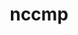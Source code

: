 ---
title: "nccmp"
layout: cache
categories: [package, v0.21.1]
meta: {"versions": ["1.9.1.0"], "compilers": ["cce@=15.0.1", "gcc@=11.4.0", "gcc@=9.4.0", "oneapi@=2023.2.0"], "oss": ["rhel8", "ubuntu20.04"], "platforms": ["linux"], "targets": ["neoverse_v1", "ppc64le", "x86_64_v3", "zen4"], "stacks": ["e4s", "e4s-cray-rhel", "e4s-neoverse_v1", "e4s-oneapi", "e4s-power", "root"], "num_specs": 5, "num_specs_by_stack": {"root": 5, "e4s-cray-rhel": 1, "e4s-neoverse_v1": 1, "e4s-power": 1, "e4s": 1, "e4s-oneapi": 1}}
spec_details: [{"hash": "xpv5lvvrchkzkjsoxhplfrewbwrcxu2z", "compiler": "cce@=15.0.1", "versions": ["1.9.1.0"], "os": "rhel8", "platform": "linux", "target": "zen4", "variants": ["build_system=cmake", "build_type=Release", "generator=make", "~ipo"], "stacks": ["root", "e4s-cray-rhel"], "size": "-", "tarball": "https://binaries.spack.io/releases/v0.21.1/build_cache/linux-rhel8-zen4/cce-15.0.1/nccmp-1.9.1.0/linux-rhel8-zen4-cce-15.0.1-nccmp-1.9.1.0-xpv5lvvrchkzkjsoxhplfrewbwrcxu2z.spack"}, {"hash": "h4eixmn6qs3kpvyzjhx22qw5hmyiylzj", "compiler": "gcc@=11.4.0", "versions": ["1.9.1.0"], "os": "ubuntu20.04", "platform": "linux", "target": "neoverse_v1", "variants": ["build_system=cmake", "build_type=Release", "generator=make", "~ipo"], "stacks": ["root", "e4s-neoverse_v1"], "size": "-", "tarball": "https://binaries.spack.io/releases/v0.21.1/build_cache/linux-ubuntu20.04-neoverse_v1/gcc-11.4.0/nccmp-1.9.1.0/linux-ubuntu20.04-neoverse_v1-gcc-11.4.0-nccmp-1.9.1.0-h4eixmn6qs3kpvyzjhx22qw5hmyiylzj.spack"}, {"hash": "c2myksnzrobuzlpygl3ykwlfsj36ver7", "compiler": "gcc@=9.4.0", "versions": ["1.9.1.0"], "os": "ubuntu20.04", "platform": "linux", "target": "ppc64le", "variants": ["build_system=cmake", "build_type=Release", "generator=make", "~ipo"], "stacks": ["root", "e4s-power"], "size": "-", "tarball": "https://binaries.spack.io/releases/v0.21.1/build_cache/linux-ubuntu20.04-ppc64le/gcc-9.4.0/nccmp-1.9.1.0/linux-ubuntu20.04-ppc64le-gcc-9.4.0-nccmp-1.9.1.0-c2myksnzrobuzlpygl3ykwlfsj36ver7.spack"}, {"hash": "7ch5g6cr2xyyyejkuotsnnvpn7hsotrr", "compiler": "gcc@=11.4.0", "versions": ["1.9.1.0"], "os": "ubuntu20.04", "platform": "linux", "target": "x86_64_v3", "variants": ["build_system=cmake", "build_type=Release", "generator=make", "~ipo"], "stacks": ["e4s", "root"], "size": "-", "tarball": "https://binaries.spack.io/releases/v0.21.1/build_cache/linux-ubuntu20.04-x86_64_v3/gcc-11.4.0/nccmp-1.9.1.0/linux-ubuntu20.04-x86_64_v3-gcc-11.4.0-nccmp-1.9.1.0-7ch5g6cr2xyyyejkuotsnnvpn7hsotrr.spack"}, {"hash": "tkzqyaqxnnnke35prqbkkykvy46vaxyj", "compiler": "oneapi@=2023.2.0", "versions": ["1.9.1.0"], "os": "ubuntu20.04", "platform": "linux", "target": "x86_64_v3", "variants": ["build_system=cmake", "build_type=Release", "generator=make", "~ipo"], "stacks": ["root", "e4s-oneapi"], "size": "-", "tarball": "https://binaries.spack.io/releases/v0.21.1/build_cache/linux-ubuntu20.04-x86_64_v3/oneapi-2023.2.0/nccmp-1.9.1.0/linux-ubuntu20.04-x86_64_v3-oneapi-2023.2.0-nccmp-1.9.1.0-tkzqyaqxnnnke35prqbkkykvy46vaxyj.spack"}]
---